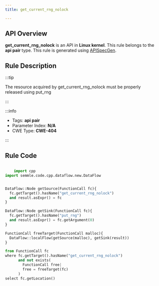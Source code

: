 ```yaml
---
title: get_current_rng_nolock

---
```



## API Overview
**get_current_rng_nolock** is an API in **Linux kernel**. This rule belongs to the **api pair** type. This rule is generated using [APISpecGen](../../tools/APISpecGen).
## Rule Description

:::tip

The resource acquired by get_current_rng_nolock must be properly released using put_rng

:::

:::info

- Tags: **api pair**
- Parameter Index: **N/A**
- CWE Type: **CWE-404**

:::

## Rule Code
```python

    import cpp
import semmle.code.cpp.dataflow.new.DataFlow


DataFlow::Node getSource(FunctionCall fc){
  fc.getTarget().hasName("get_current_rng_nolock")
  and result.asExpr() = fc
}

DataFlow::Node getSink(FunctionCall fc){
  fc.getTarget().hasName("put_rng")
  and result.asExpr() = fc.getArgument(0)
}

FunctionCall freeTarget(FunctionCall malloc){
  DataFlow::localFlow(getSource(malloc), getSink(result))
}

from FunctionCall fc
where fc.getTarget().hasName("get_current_rng_nolock")
      and not exists(
        FunctionCall free| 
        free = freeTarget(fc)
      )
select fc.getLocation()

    
```